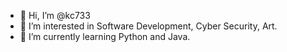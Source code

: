 - 👋 Hi, I’m @kc733
- 👀 I’m interested in Software Development, Cyber Security, Art.
- 🌱 I’m currently learning Python and Java.

<!---
kc733/kc733 is a ✨ special ✨ repository because its `README.md` (this file) appears on your GitHub profile.
You can click the Preview link to take a look at your changes.
--->
